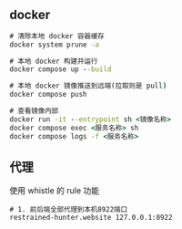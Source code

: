## docker

```cmd
# 清除本地 docker 容器缓存
docker system prune -a

# 本地 docker 构建并运行
docker compose up --build

# 本地 docker 镜像推送到远端(拉取则是 pull)
docker compose push

# 查看镜像内部
docker run -it --entrypoint sh <镜像名称>
docker compose exec <服务名称> sh
docker compose logs -f <服务名称>
```

## 代理

使用 whistle 的 rule 功能

```
# 1. 前后端全部代理到本机8922端口
restrained-hunter.website 127.0.0.1:8922

```
